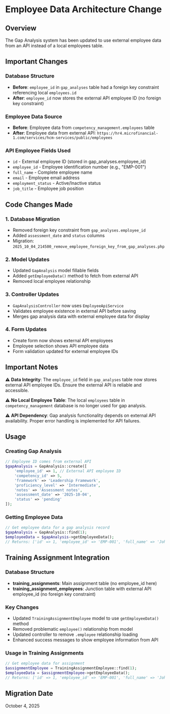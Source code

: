 # Employee Data Architecture Change

## Overview
The Gap Analysis system has been updated to use external employee data from an API instead of a local employees table.

## Important Changes

### Database Structure
- **Before**: `employee_id` in `gap_analyses` table had a foreign key constraint referencing local `employees.id`
- **After**: `employee_id` now stores the external API employee ID (no foreign key constraint)

### Employee Data Source
- **Before**: Employee data from `competency_management.employees` table
- **After**: Employee data from external API: `https://hr4.microfinancial-1.com/services/hcm-services/public/employees`

### API Employee Fields Used
- `id` - External employee ID (stored in gap_analyses.employee_id)
- `employee_id` - Employee identification number (e.g., "EMP-001")
- `full_name` - Complete employee name
- `email` - Employee email address
- `employment_status` - Active/Inactive status
- `job_title` - Employee job position

## Code Changes Made

### 1. Database Migration
- Removed foreign key constraint from `gap_analyses.employee_id`
- Added `assessment_date` and `status` columns
- Migration: `2025_10_04_214500_remove_employee_foreign_key_from_gap_analyses.php`

### 2. Model Updates
- Updated `GapAnalysis` model fillable fields
- Added `getEmployeeData()` method to fetch from external API
- Removed local employee relationship

### 3. Controller Updates
- `GapAnalysisController` now uses `EmployeeApiService`
- Validates employee existence in external API before saving
- Merges gap analysis data with external employee data for display

### 4. Form Updates
- Create form now shows external API employees
- Employee selection shows API employee data
- Form validation updated for external employee IDs

## Important Notes

⚠️ **Data Integrity**: The `employee_id` field in `gap_analyses` table now stores external API employee IDs. Ensure the external API is reliable and accessible.

⚠️ **No Local Employee Table**: The local `employees` table in `competency_management` database is no longer used for gap analysis.

⚠️ **API Dependency**: Gap analysis functionality depends on external API availability. Proper error handling is implemented for API failures.

## Usage

### Creating Gap Analysis
```php
// Employee ID comes from external API
$gapAnalysis = GapAnalysis::create([
    'employee_id' => 1, // External API employee ID
    'competency_id' => 5,
    'framework' => 'Leadership Framework',
    'proficiency_level' => 'Intermediate',
    'notes' => 'Assessment notes',
    'assessment_date' => '2025-10-04',
    'status' => 'pending'
]);
```

### Getting Employee Data
```php
// Get employee data for a gap analysis record
$gapAnalysis = GapAnalysis::find(1);
$employeeData = $gapAnalysis->getEmployeeData();
// Returns: ['id' => 1, 'employee_id' => 'EMP-001', 'full_name' => 'John Doe', ...]
```

## Training Assignment Integration

### Database Structure
- **training_assignments**: Main assignment table (no employee_id here)
- **training_assignment_employees**: Junction table with external API employee_id (no foreign key constraint)

### Key Changes
- Updated `TrainingAssignmentEmployee` model to use `getEmployeeData()` method
- Removed problematic `employee()` relationship from model
- Updated controller to remove `.employee` relationship loading
- Enhanced success messages to show employee information from API

### Usage in Training Assignments
```php
// Get employee data for assignment
$assignmentEmployee = TrainingAssignmentEmployee::find(1);
$employeeData = $assignmentEmployee->getEmployeeData();
// Returns: ['id' => 1, 'employee_id' => 'EMP-001', 'full_name' => 'John Doe', ...]
```

## Migration Date
October 4, 2025